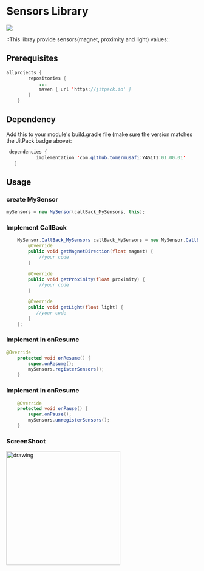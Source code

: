 # Sensors Library
[![](https://jitpack.io/v/tomermusafi/Y4S1T1.svg)](https://jitpack.io/#tomermusafi/Y4S1T1)

 ::This libray provide sensors(magnet, proximity and light) values::

## Prerequisites
```java
allprojects {
		repositories {
			...
			maven { url 'https://jitpack.io' }
		}
	}
```

## Dependency
Add this to your module's build.gradle file (make sure the version matches the JitPack badge above):
 ```java
  dependencies {
	        implementation 'com.github.tomermusafi:Y4S1T1:01.00.01'
	}
```

## Usage
### create MySensor
```java
mySensors = new MySensor(callBack_MySensors, this);
```
### Implement CallBack
```java
    MySensor.CallBack_MySensors callBack_MySensors = new MySensor.CallBack_MySensors() {
        @Override
        public void getMagnetDirection(float magnet) {
            //your code
        }

        @Override
        public void getProximity(float proximity) {
            //your code
        }

        @Override
        public void getLight(float light) {
           //your code
        }
    };

```
### Implement in onResume
```java
@Override
    protected void onResume() {
        super.onResume();
        mySensors.registerSensors();
    }
```
### Implement in onResume
```java
    @Override
    protected void onPause() {
        super.onPause();
        mySensors.unregisterSensors();
    }
```

### ScreenShoot
<img src="https://drive.google.com/uc?export=view&id=1TkjEVocZaA9J-RtG_5S_oPmbj5ERTC5v" alt="drawing" width="300"/>
